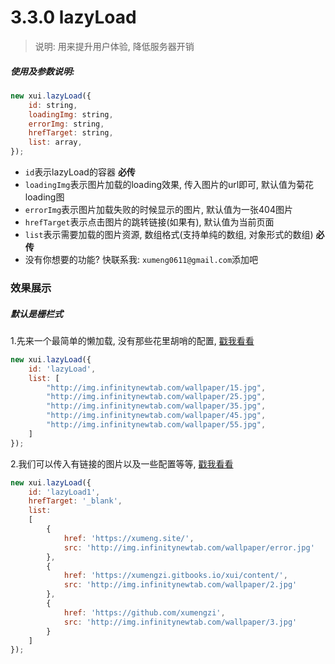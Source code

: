 <link rel="stylesheet" type="text/css" href="../assets/xui.css">
<script type="text/javascript" src="../assets/xui.js"></script>

# 3.3.0 lazyLoad

>说明: 用来提升用户体验, 降低服务器开销

##### 使用及参数说明:
```js
new xui.lazyLoad({
	id: string,
	loadingImg: string,
	errorImg: string,
	hrefTarget: string,
	list: array,
});
```
* `id`表示lazyLoad的容器 **必传**
* `loadingImg`表示图片加载的loading效果, 传入图片的url即可, 默认值为菊花loading图
* `errorImg`表示图片加载失败的时候显示的图片, 默认值为一张404图片
* `hrefTarget`表示点击图片的跳转链接(如果有), 默认值为当前页面
* `list`表示需要加载的图片资源, 数组格式(支持单纯的数组, 对象形式的数组) **必传**
* 没有你想要的功能? 快联系我: `xumeng0611@gmail.com`添加吧


### 效果展示

##### 默认是栅栏式

1.先来一个最简单的懒加载, 没有那些花里胡哨的配置, [戳我看看](https://xumengzi.github.io/xui/others/lazyLoad.html)

```js
new xui.lazyLoad({
	id: 'lazyLoad',
	list: [
		"http://img.infinitynewtab.com/wallpaper/15.jpg",
		"http://img.infinitynewtab.com/wallpaper/25.jpg",
		"http://img.infinitynewtab.com/wallpaper/35.jpg",
		"http://img.infinitynewtab.com/wallpaper/45.jpg",
		"http://img.infinitynewtab.com/wallpaper/55.jpg",
	]
});
```

2.我们可以传入有链接的图片以及一些配置等等, [戳我看看](https://xumengzi.github.io/xui/others/lazyloadhref.html)

```js
new xui.lazyLoad({
	id: 'lazyLoad1',
	hrefTarget: '_blank',
	list: 
	[
		{
			href: 'https://xumeng.site/',
			src: 'http://img.infinitynewtab.com/wallpaper/error.jpg'
		},
		{
			href: 'https://xumengzi.gitbooks.io/xui/content/',
			src: 'http://img.infinitynewtab.com/wallpaper/2.jpg'
		},
		{
			href: 'https://github.com/xumengzi',
			src: 'http://img.infinitynewtab.com/wallpaper/3.jpg'
		}
	]
});
```